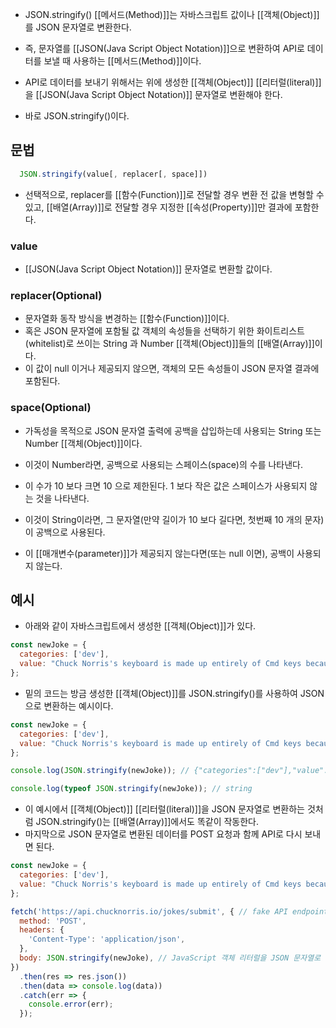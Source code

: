 - JSON.stringify() [[메서드(Method)]]는 자바스크립트 값이나 [[객체(Object)]]를 JSON 문자열로 변환한다.
- 즉, 문자열를 [[JSON(Java Script Object Notation)]]으로 변환하여 API로 데이터를 보낼 때 사용하는 [[메서드(Method)]]이다.

- API로 데이터를 보내기 위해서는 위에 생성한 [[객체(Object)]] [[리터럴(literal)]]을 [[JSON(Java Script Object Notation)]] 문자열로 변환해야 한다.

- 바로 JSON.stringify()이다.


## 문법

```js
  JSON.stringify(value[, replacer[, space]])
```

- 선택적으로, replacer를 [[함수(Function)]]로 전달할 경우 변환 전 값을 변형할 수 있고, [[배열(Array)]]로 전달할 경우 지정한 [[속성(Property)]]만 결과에 포함한다.
### value

- [[JSON(Java Script Object Notation)]] 문자열로 변환할 값이다.

### replacer(Optional)

- 문자열화 동작 방식을 변경하는 [[함수(Function)]]이다.
- 혹은 JSON 문자열에 포함될 값 객체의 속성들을 선택하기 위한 화이트리스트(whitelist)로 쓰이는 String 과 Number [[객체(Object)]]들의 [[배열(Array)]]이다.
- 이 값이 null 이거나 제공되지 않으면, 객체의 모든 속성들이 JSON 문자열 결과에 포함된다.

### space(Optional)

- 가독성을 목적으로 JSON 문자열 출력에 공백을 삽입하는데 사용되는 String 또는 Number [[객체(Object)]]이다.

- 이것이 Number라면, 공백으로 사용되는 스페이스(space)의 수를 나타낸다.
- 이 수가 10 보다 크면 10 으로 제한된다. 1 보다 작은 값은 스페이스가 사용되지 않는 것을 나타낸다.
- 이것이 String이라면, 그 문자열(만약 길이가 10 보다 길다면, 첫번째 10 개의 문자)이 공백으로 사용된다. 
- 이 [[매개변수(parameter)]]가 제공되지 않는다면(또는 null 이면), 공백이 사용되지 않는다.


## 예시

- 아래와 같이 자바스크립트에서 생성한 [[객체(Object)]]가 있다.

```js
const newJoke = {
  categories: ['dev'],
  value: "Chuck Norris's keyboard is made up entirely of Cmd keys because Chuck Norris is always in command."
};
```

- 밑의 코드는 방금 생성한 [[객체(Object)]]를 JSON.stringify()를 사용하여 JSON으로 변환하는 예시이다.

```js
const newJoke = {
  categories: ['dev'],
  value: "Chuck Norris's keyboard is made up entirely of Cmd keys because Chuck Norris is always in command."
};

console.log(JSON.stringify(newJoke)); // {"categories":["dev"],"value":"Chuck Norris's keyboard is made up entirely of Cmd keys because Chuck Norris is always in command."}

console.log(typeof JSON.stringify(newJoke)); // string
```

- 이 예시에서 [[객체(Object)]] [[리터럴(literal)]]을 JSON 문자열로 변환하는 것처럼 JSON.stringify()는 [[배열(Array)]]에서도 똑같이 작동한다.
- 마지막으로 JSON 문자열로 변환된 데이터를 POST 요청과 함께 API로 다시 보내면 된다.

```js
const newJoke = {
  categories: ['dev'],
  value: "Chuck Norris's keyboard is made up entirely of Cmd keys because Chuck Norris is always in command."
};

fetch('https://api.chucknorris.io/jokes/submit', { // fake API endpoint
  method: 'POST',
  headers: {
    'Content-Type': 'application/json',
  },
  body: JSON.stringify(newJoke), // JavaScript 객체 리터럴을 JSON 문자열로 변환하기
})
  .then(res => res.json())
  .then(data => console.log(data))
  .catch(err => {
    console.error(err);
  });
```